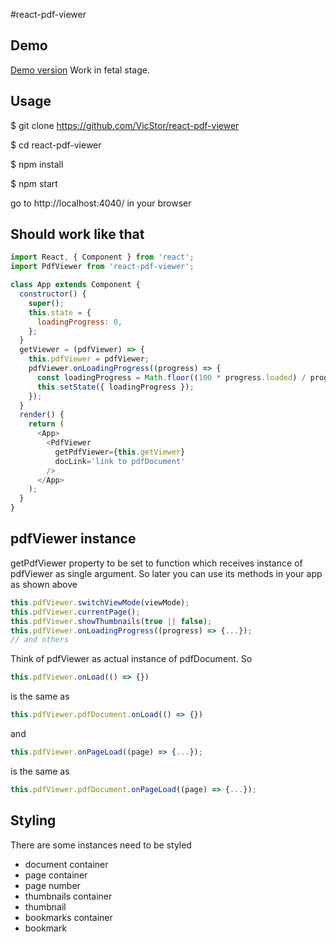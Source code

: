 #react-pdf-viewer

Demo
-----
[Demo version](https://calm-ridge-49297.herokuapp.com/)
Work in fetal stage.

Usage
-----

$ git clone https://github.com/VicStor/react-pdf-viewer

$ cd react-pdf-viewer

$ npm install

$ npm start

go to http://localhost:4040/ in your browser

Should work like that
-----
```js
import React, { Component } from 'react';
import PdfViewer from 'react-pdf-viewer';

class App extends Component {
  constructor() {
    super();
    this.state = {
      loadingProgress: 0,
    };
  }
  getViewer = (pdfViewer) => {
    this.pdfViewer = pdfViewer;
    pdfViewer.onLoadingProgress((progress) => {
      const loadingProgress = Math.floor((100 * progress.loaded) / progress.total);
      this.setState({ loadingProgress });
    });
  }
  render() {
    return (
      <App>
        <PdfViewer
          getPdfViewer={this.getViewer}
          docLink='link to pdfDocument'
        />
      </App>
    );
  }
}
```
pdfViewer instance
-----
getPdfViewer property to be set to function which receives instance of pdfViewer as single argument.
So later you can use its methods in your app as shown above
```js
this.pdfViewer.switchViewMode(viewMode);
this.pdfViewer.currentPage();
this.pdfViewer.showThumbnails(true || false);
this.pdfViewer.onLoadingProgress((progress) => {...});
// and others
```
Think of pdfViewer as actual instance of pdfDocument.
So
```js
this.pdfViewer.onLoad(() => {})
```
is the same as
```js
this.pdfViewer.pdfDocument.onLoad(() => {})
```
and
```js
this.pdfViewer.onPageLoad((page) => {...});
```
is the same as
```js
this.pdfViewer.pdfDocument.onPageLoad((page) => {...});
```
Styling
-----
There are some instances need to be styled
- document container
- page container
- page number
- thumbnails container
- thumbnail
- bookmarks container
- bookmark
